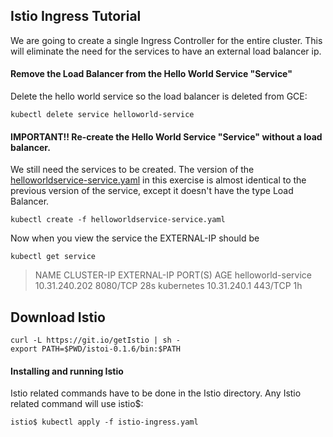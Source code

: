 ## Istio Ingress Tutorial

We are going to create a single Ingress Controller for the entire cluster.  This will eliminate the need for the services to have an external load balancer ip.

#### Remove the Load Balancer from the Hello World Service "Service"

Delete the hello world service so the load balancer is deleted from GCE:

`kubectl delete service helloworld-service`

#### IMPORTANT!! Re-create the  Hello World Service "Service" without a load balancer.

We still need the services to be created.  The version of the [helloworldservice-service.yaml](helloworldservice-service.yaml) in this exercise is almost identical to the previous version of the service, except it doesn't have the type Load Balancer.

`kubectl create -f helloworldservice-service.yaml`

Now when you view the service the EXTERNAL-IP should be <none>

`kubectl get service`

>NAME                 CLUSTER-IP      EXTERNAL-IP   PORT(S)    AGE
>helloworld-service   10.31.240.202   <none>        8080/TCP   28s
>kubernetes           10.31.240.1     <none>        443/TCP    1h

## Download Istio

```
curl -L https://git.io/getIstio | sh -
export PATH=$PWD/istoi-0.1.6/bin:$PATH
```

#### Installing and running Istio

Istio related commands have to be done in the Istio directory.  Any Istio related command will use istio$:

`istio$ kubectl apply -f istio-ingress.yaml`
